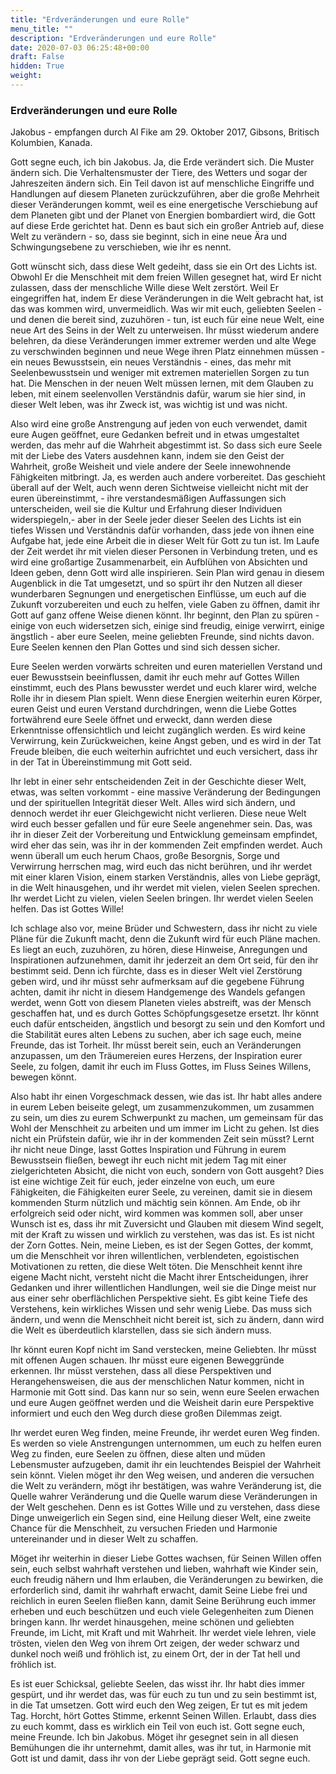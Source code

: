 ```yaml
---
title: "Erdveränderungen und eure Rolle"
menu_title: ""
description: "Erdveränderungen und eure Rolle"
date: 2020-07-03 06:25:48+00:00
draft: False
hidden: True
weight:
---
```

### Erdveränderungen und eure Rolle

Jakobus - empfangen durch Al Fike am 29. Oktober 2017, Gibsons, Britisch Kolumbien, Kanada.

Gott segne euch, ich bin Jakobus. Ja, die Erde verändert sich. Die Muster ändern sich. Die Verhaltensmuster der Tiere, des Wetters und sogar der Jahreszeiten ändern sich. Ein Teil davon ist auf menschliche Eingriffe und Handlungen auf diesem Planeten zurückzuführen, aber die große Mehrheit dieser Veränderungen kommt, weil es eine energetische Verschiebung auf dem Planeten gibt und der Planet von Energien bombardiert wird, die Gott auf diese Erde gerichtet hat. Denn es baut sich ein großer Antrieb auf, diese Welt zu verändern - so, dass sie beginnt, sich in eine neue Ära und Schwingungsebene zu verschieben, wie ihr es nennt.

Gott wünscht sich, dass diese Welt gedeiht, dass sie ein Ort des Lichts ist. Obwohl Er die Menschheit mit dem freien Willen gesegnet hat, wird Er nicht zulassen, dass der menschliche Wille diese Welt zerstört. Weil Er eingegriffen hat, indem Er diese Veränderungen in die Welt gebracht hat, ist das was kommen wird, unvermeidlich. Was wir mit euch, geliebten Seelen - und denen die bereit sind, zuzuhören - tun, ist euch für eine neue Welt, eine neue Art des Seins in der Welt zu unterweisen. Ihr müsst wiederum andere belehren, da diese Veränderungen immer extremer werden und alte Wege zu verschwinden beginnen und neue Wege ihren Platz einnehmen müssen - ein neues Bewusstsein, ein neues Verständnis - eines, das mehr mit Seelenbewusstsein und weniger mit extremen materiellen Sorgen zu tun hat. Die Menschen in der neuen Welt müssen lernen, mit dem Glauben zu leben, mit einem seelenvollen Verständnis dafür, warum sie hier sind, in dieser Welt leben, was ihr Zweck ist, was wichtig ist und was nicht.

Also wird eine große Anstrengung auf jeden von euch verwendet, damit eure Augen geöffnet, eure Gedanken befreit und in etwas umgestaltet werden, das mehr auf die Wahrheit abgestimmt ist. So dass sich eure Seele mit der Liebe des Vaters ausdehnen kann, indem sie den Geist der Wahrheit, große Weisheit und viele andere der Seele innewohnende Fähigkeiten mitbringt. Ja, es werden auch andere vorbereitet. Das geschieht überall auf der Welt, auch wenn deren Sichtweise vielleicht nicht mit der euren übereinstimmt, - ihre verstandesmäßigen Auffassungen sich unterscheiden, weil sie die Kultur und Erfahrung dieser Individuen widerspiegeln,-  aber in der Seele jeder dieser Seelen des Lichts ist ein tiefes Wissen und Verständnis dafür vorhanden, dass jede von ihnen eine Aufgabe hat, jede eine Arbeit die in dieser Welt für Gott zu tun ist. Im Laufe der Zeit werdet ihr mit vielen dieser Personen in Verbindung treten, und es wird eine großartige Zusammenarbeit, ein Aufblühen von Absichten und Ideen geben, denn Gott wird alle inspirieren. Sein Plan wird genau in diesem Augenblick in die Tat umgesetzt, und so spürt ihr den Nutzen all dieser wunderbaren Segnungen und energetischen Einflüsse, um euch auf die Zukunft vorzubereiten und euch zu helfen, viele Gaben zu öffnen, damit ihr Gott auf ganz offene Weise dienen könnt. Ihr beginnt, den Plan zu spüren - einige von euch widersetzen sich, einige sind freudig, einige verwirrt, einige ängstlich - aber eure Seelen, meine geliebten Freunde, sind nichts davon. Eure Seelen kennen den Plan Gottes und sind sich dessen sicher.

Eure Seelen werden vorwärts schreiten und euren materiellen Verstand und euer Bewusstsein beeinflussen, damit ihr euch mehr auf Gottes Willen einstimmt, euch des Plans bewusster werdet und euch klarer wird, welche Rolle ihr in diesem Plan spielt. Wenn diese Energien weiterhin euren Körper, euren Geist und euren Verstand durchdringen, wenn die Liebe Gottes fortwährend eure Seele öffnet und erweckt, dann werden diese Erkenntnisse offensichtlich und leicht zugänglich werden. Es wird keine Verwirrung, kein Zurückweichen, keine Angst geben, und es wird in der Tat Freude bleiben, die euch weiterhin aufrichtet und euch versichert, dass ihr in der Tat in Übereinstimmung mit Gott seid.

Ihr lebt in einer sehr entscheidenden Zeit in der Geschichte dieser Welt, etwas, was selten vorkommt - eine massive Veränderung der Bedingungen und der spirituellen Integrität dieser Welt. Alles wird sich ändern, und dennoch werdet ihr euer Gleichgewicht nicht verlieren. Diese neue Welt wird euch besser gefallen und für eure Seele angenehmer sein. Das, was ihr in dieser Zeit der Vorbereitung und Entwicklung gemeinsam empfindet, wird eher das sein, was ihr in der kommenden Zeit empfinden werdet. Auch wenn überall um euch herum Chaos, große Besorgnis, Sorge und Verwirrung herrschen mag, wird euch das nicht berühren, und ihr werdet mit einer klaren Vision, einem starken Verständnis, alles von Liebe geprägt, in die Welt hinausgehen, und ihr werdet mit vielen, vielen Seelen sprechen. Ihr werdet Licht zu vielen, vielen Seelen bringen. Ihr werdet vielen Seelen helfen. Das ist Gottes Wille!

Ich schlage also vor, meine Brüder und Schwestern, dass ihr nicht zu viele Pläne für die Zukunft macht, denn die Zukunft wird für euch Pläne machen. Es liegt an euch, zuzuhören, zu hören, diese Hinweise, Anregungen und Inspirationen aufzunehmen, damit ihr jederzeit an dem Ort seid, für den ihr bestimmt seid. Denn ich fürchte, dass es in dieser Welt viel Zerstörung geben wird, und ihr müsst sehr aufmerksam auf die gegebene Führung achten, damit ihr nicht in diesem Handgemenge des Wandels gefangen werdet, wenn Gott von diesem Planeten  vieles abstreift, was der Mensch geschaffen hat, und es durch Gottes Schöpfungsgesetze ersetzt. Ihr könnt euch dafür entscheiden, ängstlich und besorgt zu sein und den Komfort und die Stabilität eures alten Lebens zu suchen, aber ich sage euch, meine Freunde, das ist Torheit. Ihr müsst bereit sein, euch an Veränderungen anzupassen, um den Träumereien eures Herzens, der Inspiration eurer Seele, zu folgen, damit ihr euch im Fluss Gottes, im Fluss Seines Willens, bewegen könnt.

Also habt ihr einen Vorgeschmack dessen, wie das ist. Ihr habt alles andere in eurem Leben beiseite gelegt, um zusammenzukommen, um zusammen zu sein, um dies zu eurem Schwerpunkt zu machen, um gemeinsam für das Wohl der Menschheit zu arbeiten und um immer im Licht zu gehen. Ist dies nicht ein Prüfstein dafür, wie ihr in der kommenden Zeit sein müsst? Lernt ihr nicht neue Dinge, lasst Gottes Inspiration und Führung in eurem Bewusstsein fließen, bewegt ihr euch nicht mit jedem Tag mit einer zielgerichteten Absicht, die nicht von euch, sondern von Gott ausgeht? Dies ist eine wichtige Zeit für euch, jeder einzelne von euch, um eure Fähigkeiten, die Fähigkeiten eurer Seele, zu vereinen, damit sie in diesem kommenden Sturm nützlich und mächtig sein können. Am Ende, ob ihr erfolgreich seid oder nicht, wird kommen was kommen soll, aber unser Wunsch ist es, dass ihr mit Zuversicht und Glauben mit diesem Wind segelt, mit der Kraft zu wissen und wirklich zu verstehen, was das ist. Es ist nicht der Zorn Gottes. Nein, meine Lieben, es ist der Segen Gottes, der kommt, um die Menschheit vor ihren willentlichen, verblendeten, egoistischen Motivationen zu retten, die diese Welt töten. Die Menschheit kennt ihre eigene Macht nicht, versteht nicht die Macht ihrer Entscheidungen, ihrer Gedanken und ihrer willentlichen Handlungen, weil sie die Dinge meist nur aus einer sehr oberflächlichen Perspektive sieht. Es gibt keine Tiefe des Verstehens, kein wirkliches Wissen und sehr wenig Liebe. Das muss sich ändern, und wenn die Menschheit nicht bereit ist, sich zu ändern, dann wird die Welt es überdeutlich klarstellen, dass sie sich ändern muss.

Ihr könnt euren Kopf nicht im Sand verstecken, meine Geliebten. Ihr müsst mit offenen Augen schauen. Ihr müsst eure eigenen Beweggründe erkennen. Ihr müsst verstehen, dass all diese Perspektiven und Herangehensweisen, die aus der menschlichen Natur kommen, nicht in Harmonie mit Gott sind. Das kann nur so sein, wenn eure Seelen erwachen und eure Augen geöffnet werden und die Weisheit darin eure Perspektive informiert und euch den Weg durch diese großen Dilemmas zeigt.

Ihr werdet euren Weg finden, meine Freunde, ihr werdet euren Weg finden. Es werden so viele Anstrengungen unternommen, um euch zu helfen euren Weg zu finden, eure Seelen zu öffnen, diese alten und müden Lebensmuster aufzugeben, damit ihr ein leuchtendes Beispiel der Wahrheit sein könnt. Vielen möget ihr den Weg weisen, und anderen die versuchen die Welt zu verändern, mögt ihr bestätigen, was wahre Veränderung ist, die Quelle wahrer Veränderung und die Quelle warum diese Veränderungen in der Welt geschehen. Denn es ist Gottes Wille und zu verstehen, dass diese Dinge unweigerlich ein Segen sind, eine Heilung dieser Welt, eine zweite Chance für die Menschheit, zu versuchen Frieden und Harmonie untereinander und in dieser Welt zu schaffen.

Möget ihr weiterhin in dieser Liebe Gottes wachsen, für Seinen Willen offen sein, euch selbst wahrhaft verstehen und lieben, wahrhaft wie Kinder sein, euch freudig nähern und Ihm erlauben, die Veränderungen zu bewirken, die erforderlich sind, damit ihr wahrhaft erwacht, damit Seine Liebe frei und reichlich in euren Seelen fließen kann, damit Seine Berührung euch immer erheben und euch beschützen und euch viele Gelegenheiten zum Dienen bringen kann. Ihr werdet hinausgehen, meine schönen und geliebten Freunde, im Licht, mit Kraft und mit Wahrheit. Ihr werdet viele lehren, viele trösten, vielen den Weg von ihrem Ort zeigen, der weder schwarz und dunkel noch weiß und fröhlich ist, zu einem Ort, der in der Tat hell und fröhlich ist.

Es ist euer Schicksal, geliebte Seelen, das wisst ihr. Ihr habt dies immer gespürt, und ihr werdet das, was für euch zu tun und zu sein bestimmt ist, in die Tat umsetzen. Gott wird euch den Weg zeigen, Er tut es mit jedem Tag. Horcht, hört Gottes Stimme, erkennt Seinen Willen. Erlaubt, dass dies zu euch kommt, dass es wirklich ein Teil von euch ist. Gott segne euch, meine Freunde. Ich bin Jakobus. Möget ihr gesegnet sein in all diesen Bemühungen die ihr unternehmt, damit alles, was ihr tut, in Harmonie mit Gott ist und damit, dass ihr von der Liebe geprägt seid. Gott segne euch.
